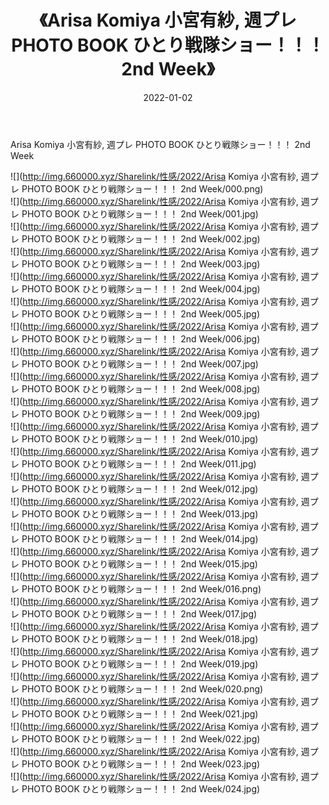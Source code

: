 ﻿---
layout: post
title:  《Arisa Komiya 小宮有紗, 週プレ PHOTO BOOK ひとり戦隊ショー！！！ 2nd Week》
date:   2022-01-02
img: http://img.660000.xyz/Sharelink/性感/2022/Arisa Komiya 小宮有紗, 週プレ PHOTO BOOK ひとり戦隊ショー！！！ 2nd Week/000.jpg
categories: [美女, 清纯, 唯美]
---

Arisa Komiya 小宮有紗, 週プレ PHOTO BOOK ひとり戦隊ショー！！！ 2nd Week

  ![](http://img.660000.xyz/Sharelink/性感/2022/Arisa Komiya 小宮有紗, 週プレ PHOTO BOOK ひとり戦隊ショー！！！ 2nd Week/000.png) <br> ![](http://img.660000.xyz/Sharelink/性感/2022/Arisa Komiya 小宮有紗, 週プレ PHOTO BOOK ひとり戦隊ショー！！！ 2nd Week/001.jpg) <br> ![](http://img.660000.xyz/Sharelink/性感/2022/Arisa Komiya 小宮有紗, 週プレ PHOTO BOOK ひとり戦隊ショー！！！ 2nd Week/002.jpg) <br> ![](http://img.660000.xyz/Sharelink/性感/2022/Arisa Komiya 小宮有紗, 週プレ PHOTO BOOK ひとり戦隊ショー！！！ 2nd Week/003.jpg) <br> ![](http://img.660000.xyz/Sharelink/性感/2022/Arisa Komiya 小宮有紗, 週プレ PHOTO BOOK ひとり戦隊ショー！！！ 2nd Week/004.jpg) <br> ![](http://img.660000.xyz/Sharelink/性感/2022/Arisa Komiya 小宮有紗, 週プレ PHOTO BOOK ひとり戦隊ショー！！！ 2nd Week/005.jpg) <br> ![](http://img.660000.xyz/Sharelink/性感/2022/Arisa Komiya 小宮有紗, 週プレ PHOTO BOOK ひとり戦隊ショー！！！ 2nd Week/006.jpg) <br> ![](http://img.660000.xyz/Sharelink/性感/2022/Arisa Komiya 小宮有紗, 週プレ PHOTO BOOK ひとり戦隊ショー！！！ 2nd Week/007.jpg) <br> ![](http://img.660000.xyz/Sharelink/性感/2022/Arisa Komiya 小宮有紗, 週プレ PHOTO BOOK ひとり戦隊ショー！！！ 2nd Week/008.jpg) <br> ![](http://img.660000.xyz/Sharelink/性感/2022/Arisa Komiya 小宮有紗, 週プレ PHOTO BOOK ひとり戦隊ショー！！！ 2nd Week/009.jpg) <br> ![](http://img.660000.xyz/Sharelink/性感/2022/Arisa Komiya 小宮有紗, 週プレ PHOTO BOOK ひとり戦隊ショー！！！ 2nd Week/010.jpg) <br> ![](http://img.660000.xyz/Sharelink/性感/2022/Arisa Komiya 小宮有紗, 週プレ PHOTO BOOK ひとり戦隊ショー！！！ 2nd Week/011.jpg) <br> ![](http://img.660000.xyz/Sharelink/性感/2022/Arisa Komiya 小宮有紗, 週プレ PHOTO BOOK ひとり戦隊ショー！！！ 2nd Week/012.jpg) <br> ![](http://img.660000.xyz/Sharelink/性感/2022/Arisa Komiya 小宮有紗, 週プレ PHOTO BOOK ひとり戦隊ショー！！！ 2nd Week/013.jpg) <br> ![](http://img.660000.xyz/Sharelink/性感/2022/Arisa Komiya 小宮有紗, 週プレ PHOTO BOOK ひとり戦隊ショー！！！ 2nd Week/014.jpg) <br> ![](http://img.660000.xyz/Sharelink/性感/2022/Arisa Komiya 小宮有紗, 週プレ PHOTO BOOK ひとり戦隊ショー！！！ 2nd Week/015.jpg) <br> ![](http://img.660000.xyz/Sharelink/性感/2022/Arisa Komiya 小宮有紗, 週プレ PHOTO BOOK ひとり戦隊ショー！！！ 2nd Week/016.png) <br> ![](http://img.660000.xyz/Sharelink/性感/2022/Arisa Komiya 小宮有紗, 週プレ PHOTO BOOK ひとり戦隊ショー！！！ 2nd Week/017.jpg) <br> ![](http://img.660000.xyz/Sharelink/性感/2022/Arisa Komiya 小宮有紗, 週プレ PHOTO BOOK ひとり戦隊ショー！！！ 2nd Week/018.jpg) <br> ![](http://img.660000.xyz/Sharelink/性感/2022/Arisa Komiya 小宮有紗, 週プレ PHOTO BOOK ひとり戦隊ショー！！！ 2nd Week/019.jpg) <br> ![](http://img.660000.xyz/Sharelink/性感/2022/Arisa Komiya 小宮有紗, 週プレ PHOTO BOOK ひとり戦隊ショー！！！ 2nd Week/020.png) <br> ![](http://img.660000.xyz/Sharelink/性感/2022/Arisa Komiya 小宮有紗, 週プレ PHOTO BOOK ひとり戦隊ショー！！！ 2nd Week/021.jpg) <br> ![](http://img.660000.xyz/Sharelink/性感/2022/Arisa Komiya 小宮有紗, 週プレ PHOTO BOOK ひとり戦隊ショー！！！ 2nd Week/022.jpg) <br> ![](http://img.660000.xyz/Sharelink/性感/2022/Arisa Komiya 小宮有紗, 週プレ PHOTO BOOK ひとり戦隊ショー！！！ 2nd Week/023.jpg) <br> ![](http://img.660000.xyz/Sharelink/性感/2022/Arisa Komiya 小宮有紗, 週プレ PHOTO BOOK ひとり戦隊ショー！！！ 2nd Week/024.jpg) <br>